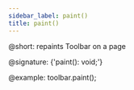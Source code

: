 ```yaml
---
sidebar_label: paint()
title: paint()
---          
```


@short: repaints Toolbar on a page

@signature: {'paint(): void;'}

@example:
toolbar.paint();